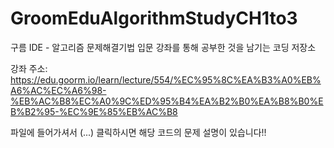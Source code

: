 # GroomEduAlgorithmStudyCH1to3
구름 IDE - 알고리즘 문제해결기법 입문 강좌를 통해 공부한 것을 남기는 코딩 저장소

강좌 주소: https://edu.goorm.io/learn/lecture/554/%EC%95%8C%EA%B3%A0%EB%A6%AC%EC%A6%98-%EB%AC%B8%EC%A0%9C%ED%95%B4%EA%B2%B0%EA%B8%B0%EB%B2%95-%EC%9E%85%EB%AC%B8

파일에 들어가셔서 (...) 클릭하시면 해당 코드의 문제 설명이 있습니다!!

